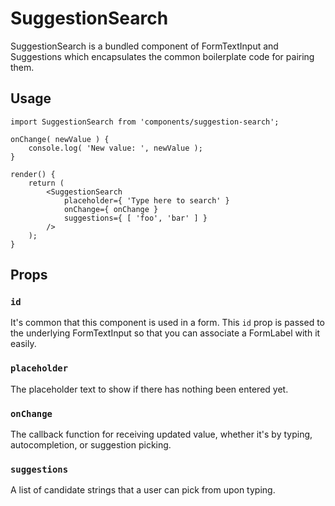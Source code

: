 SuggestionSearch
================

SuggestionSearch is a bundled component of FormTextInput and Suggestions which encapsulates the common boilerplate code for pairing them.

## Usage

```es6
import SuggestionSearch from 'components/suggestion-search';

onChange( newValue ) {
	console.log( 'New value: ', newValue );
}

render() {
	return (
		<SuggestionSearch
			placeholder={ 'Type here to search' }
			onChange={ onChange }
			suggestions={ [ 'foo', 'bar' ] }
		/>
	);
}

```

## Props

### `id`
It's common that this component is used in a form. This `id` prop is passed to the underlying FormTextInput so that you can associate a FormLabel with it easily.


### `placeholder`
The placeholder text to show if there has nothing been entered yet.

### `onChange`
The callback function for receiving updated value, whether it's by typing, autocompletion, or suggestion picking.

### `suggestions`
A list of candidate strings that a user can pick from upon typing.
